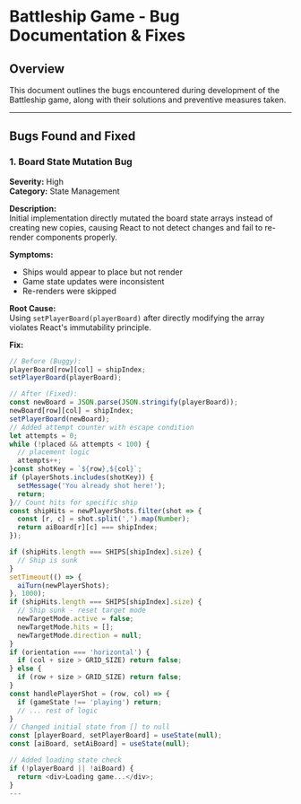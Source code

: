 # Battleship Game - Bug Documentation & Fixes

## Overview
This document outlines the bugs encountered during development of the Battleship game, along with their solutions and preventive measures taken.

---

## Bugs Found and Fixed

### 1. **Board State Mutation Bug**
**Severity:** High  
**Category:** State Management

**Description:**  
Initial implementation directly mutated the board state arrays instead of creating new copies, causing React to not detect changes and fail to re-render components properly.

**Symptoms:**
- Ships would appear to place but not render
- Game state updates were inconsistent
- Re-renders were skipped

**Root Cause:**  
Using `setPlayerBoard(playerBoard)` after directly modifying the array violates React's immutability principle.

**Fix:**
```javascript
// Before (Buggy):
playerBoard[row][col] = shipIndex;
setPlayerBoard(playerBoard);

// After (Fixed):
const newBoard = JSON.parse(JSON.stringify(playerBoard));
newBoard[row][col] = shipIndex;
setPlayerBoard(newBoard);
// Added attempt counter with escape condition
let attempts = 0;
while (!placed && attempts < 100) {
  // placement logic
  attempts++;
}const shotKey = `${row},${col}`;
if (playerShots.includes(shotKey)) {
  setMessage('You already shot here!');
  return;
}// Count hits for specific ship
const shipHits = newPlayerShots.filter(shot => {
  const [r, c] = shot.split(',').map(Number);
  return aiBoard[r][c] === shipIndex;
});

if (shipHits.length === SHIPS[shipIndex].size) {
  // Ship is sunk
}
setTimeout(() => {
  aiTurn(newPlayerShots);
}, 1000);
if (shipHits.length === SHIPS[shipIndex].size) {
  // Ship sunk - reset target mode
  newTargetMode.active = false;
  newTargetMode.hits = [];
  newTargetMode.direction = null;
}
if (orientation === 'horizontal') {
  if (col + size > GRID_SIZE) return false;
} else {
  if (row + size > GRID_SIZE) return false;
}
const handlePlayerShot = (row, col) => {
  if (gameState !== 'playing') return;
  // ... rest of logic
}
// Changed initial state from [] to null
const [playerBoard, setPlayerBoard] = useState(null);
const [aiBoard, setAiBoard] = useState(null);

// Added loading state check
if (!playerBoard || !aiBoard) {
  return <div>Loading game...</div>;
}
---

